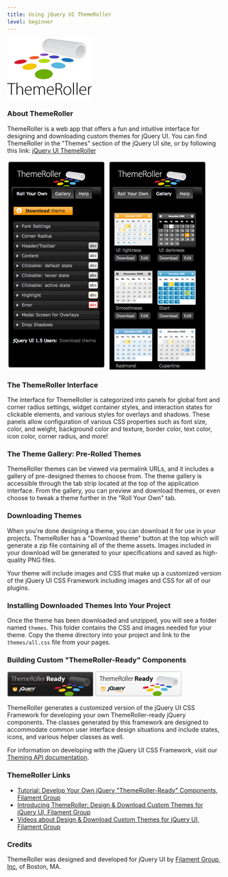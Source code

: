 ```yaml
---
title: Using jQuery UI ThemeRoller
level: beginner
---
```

![ThemeRoller logo](/resources/jquery-ui/themeroller-logo.png)

### About ThemeRoller

ThemeRoller is a web app that offers a fun and intuitive interface for designing and downloading custom themes for jQuery UI. You can find ThemeRoller in the "Themes" section of the jQuery UI site, or by following this link: [jQuery UI ThemeRoller](http://jqueryui.com/themeroller)

![ThemeRoller Sidebar](/resources/jquery-ui/themeroller-interface-new.png)
![ThemeRoller Sidebar](/resources/jquery-ui/themeroller-gallery-new.png)

### The ThemeRoller Interface

The interface for ThemeRoller is categorized into panels for global font and corner radius settings, widget container styles, and interaction states for clickable elements, and various styles for overlays and shadows. These panels allow configuration of various CSS properties such as font size, color, and weight, background color and texture, border color, text color, icon color, corner radius, and more!

### The Theme Gallery: Pre-Rolled Themes

ThemeRoller themes can be viewed via permalink URLs, and it includes a gallery of pre-designed themes to choose from. The theme gallery is accessible through the tab strip located at the top of the application interface. From the gallery, you can preview and download themes, or even choose to tweak a theme further in the "Roll Your Own" tab.

### Downloading Themes

When you're done designing a theme, you can download it for use in your projects. ThemeRoller has a "Download theme" button at the top which will generate a zip file containing all of the theme assets. Images included in your download will be generated to your specifications and saved as high-quality PNG files.

Your theme will include images and CSS that make up a customized version of the jQuery UI CSS Framework including images and CSS for all of our plugins.

### Installing Downloaded Themes Into Your Project

Once the theme has been downloaded and unzipped, you will see a folder named `themes`. This folder contains the CSS and images needed for your theme. Copy the theme directory into your project and link to the `themes/all.css` file from your pages.

### Building Custom "ThemeRoller-Ready" Components
![ThemeRoller Ready Banner](/resources/jquery-ui/themeroller-ready-black-200px.png)
![ThemeRoller Ready Banner](/resources/jquery-ui/themeroller-ready-white-200px.png)

ThemeRoller generates a customized version of the jQuery UI CSS Framework for developing your own ThemeRoller-ready jQuery components. The classes generated by this framework are designed to accommodate common user interface design situations and include states, icons, and various helper classes as well.

For information on developing with the jQuery UI CSS Framework, visit our [Theming API documentation](/jquery-ui/theming/api).

### ThemeRoller Links
* [Tutorial: Develop Your Own jQuery "ThemeRoller-Ready" Components, Filament Group](http://www.filamentgroup.com/lab/developer_your_own_jquery_themeroller_ready_components/)
* [Introducing ThemeRoller: Design & Download Custom Themes for jQuery UI, Filament Group](http://www.filamentgroup.com/lab/introducing_themeroller_design_download_custom_themes_for_jquery_ui/)
* [Videos about Design & Download Custom Themes for jQuery UI, Filament Group](http://www.dizi-izle-film-izle.net)

### Credits

ThemeRoller was designed and developed for jQuery UI by [Filament Group, Inc](http://www.filamentgroup.com), of Boston, MA.
